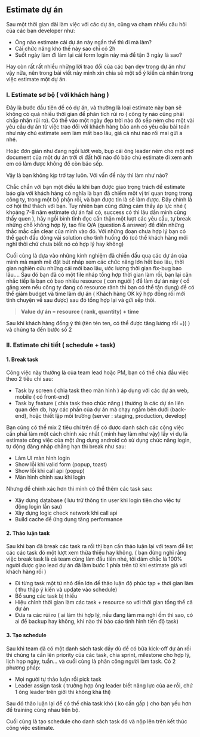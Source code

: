 ## Estimate dự án
Sau một thời gian dài làm việc với các dự án, cũng va chạm nhiều câu hỏi của các bạn developer như:

- Ông nào estimate cái dự án này ngắn thế thì đi mà làm?
- Cái chức năng khó thế này sao chỉ có 2h
- Suốt ngày làm đi làm lại cái form login này mà để tận 3 ngày là sao?

Hay còn rất rất nhiều những lời trao đổi của các bạn dev trong dự án như vậy nữa, nên trong bài viết này mình xin chia sẻ một số ý kiến cá nhân trong việc estimate một dự án.

### I. Estimate sơ bộ ( với khách hàng )

Đây là bước đầu tiên để có dự án, và thường là loại estimate này bạn sẽ không có quá nhiều thời gian để phân tích rủi ro ( công ty nào cũng phải chấp nhận rủi ro). Có thể vào một ngày đẹp trời nào đó sếp ném cho một vài yêu cầu dự án từ việc trao đổi với khách hàng bảo anh có yêu cầu bài toán như này chú estimate xem làm mất bao lâu, giá cả như nào rồi mai gửi a nhé.

Hoặc đơn giản như đang ngồi lướt web, bụp cái ông leader ném cho một mớ document của một dự án trời ơi đất hỡi nào đó bảo chú estimate đi xem anh em có làm được không để còn báo sếp.

Vậy là bạn không kịp trở tay luôn. Với vấn đề này thì làm như nào?

Chắc chắn với bạn một điều là khi bạn được giao trọng trách để estimate báo gía với khách hàng có nghĩa là bạn đã chiếm một vị trí quan trọng trong công ty, trong một bộ phận rồi, và bạn được tin là sẽ làm được. Đây chính là cơ hội thử thách với bạn.
Tuy nhiên bạn cũng đừng cảm thấy áp lực nhé ( khoảng 7-8 năm estimate dự án fail có, success có thì lâu dần mình cũng thấy quen ), hãy ngồi bình tĩnh đọc cẩn thận một lượt các yêu cầu, tự break những chỗ không hợp lý, tạo file Q/A (question & answer) đề điền những thắc mắc cần clear của mình vào đó.
Với những đoạn chưa hợp lý bạn có thể gạch đầu dòng vài solution cho tình huống đó (có thể khách hàng mới nghĩ thôi chứ chưa biết nó có hợp lý hay không)

Cuối cùng là dựa vào những kinh nghiệm đã chiến đấu qua các dự án của mình mà mạnh mẽ đặt bút nháp xem các chức năng lớn hết bao lâu, thời gian nghiên cứu những cái mới bao lâu, ước lượng thời gian fix-bug bao lâu....
Sau đó bạn đã có một file nháp tổng hợp thời gian làm rồi, bạn lại cân nhắc tiếp là bạn có bao nhiêu resource ( con người ) để làm dự án này ( cố gắng xem nếu công ty đang có resource rảnh thì bạn có thể tận dụng) để có thể giảm budget và time làm dự án ( Khách hàng OK ký hợp đồng rồi mới tính chuyện về sau được) sau đó tổng hợp lại và gửi sếp thôi.

> **Value dự án = resource ( rank, quantity) + time**

Sau khi khách hàng đồng ý thì (tèn tén ten, có thể được tăng lương rồi =)) ) và chúng ta đến bước số 2

### II. Estimate chi tiết ( schedule + task)

#### 1. Break task

Công việc này thường là của team lead hoặc PM, bạn có thể chia đầu việc theo 2 tiêu chí sau:

- Task by screen ( chia task theo màn hình ) áp dụng với các dự án web, mobile ( có front-end)
- Task by feature ( chia task theo chức năng ) thường là các dự án liên quan đến db, hay các phần của dự án mà chạy ngầm bên dưới (back-end), hoặc thiết lập môi trường (server : staging, production, develop)

Bạn cũng có thể mix 2 tiêu chí trên để có được danh sách các công việc cần phải làm một cách chính xác nhất ( mình hay làm như vậy) lấy ví dụ là estimate công việc của một ứng dụng android có sử dụng chức năng login, tự động đăng nhập chẳng hạn thì break như sau:

- Làm UI màn hình login
- Show lỗi khi valid form (popup, toast)
- Show lỗi khi call api (popup)
- Màn hình chính sau khi login

Nhưng để chính xác hơn thì mình có thể thêm các task sau:

- Xây dựng database ( lưu trữ thông tin user khi login tiện cho việc tự động login lần sau)
- Xây dựng logic check network khi call api
- Build cache để ứng dụng tăng performance

#### 2. Thảo luận task

Sau khi bạn đã break các task ra rồi thì bạn cần thảo luận lại với team để list các các task đó một lượt xem thừa thiếu hay không. ( bạn đừng nghĩ rằng việc break task là cả team cùng làm đầu tiên nhé, tôi dám chắc là 100% người được giao lead dự án đã làm bước 1 phía trên từ khi estimate giá với khách hàng rồi )

- Đi từng task một từ nhỏ đến lớn để thảo luận độ phức tạp + thời gian làm ( thu thập ý kiến và update vào schedule)
- Bổ sung các task bị thiếu
- Hiệu chỉnh thời gian làm các task + resource so với thời gian tổng thể cả dự án
- Đưa ra các rủi ro ( ai làm thì hợp lý, nếu đang làm mà nghỉ ốm thì sao, có ai để backup hay không, khi nào thì báo cáo tình hình tiến độ task)

#### 3. Tạo schedule

Sau khi team đã có một danh sách task đầy đủ để có bữa kick-off dự án rồi thì chúng ta cần lên priority của các task, chia sprint, milestone cho hợp lý, lịch họp ngày, tuần... và cuối cùng là phân công người làm task.
Có 2 phương pháp:

- Mọi người tự thảo luận rồi pick task 
- Leader assign task ( trường hợp ông leader biết năng lực của ae rồi, chứ 1 ông leader trên giời thì không khả thi)

Sau đó thảo luận lại để có thể chia task khó ( ko cần gấp ) cho bạn yếu hơn để training cùng nhau tiến bộ.

Cuối cùng là tạo schedule cho danh sách task đó và nộp lên trên kết thúc công việc estimate.